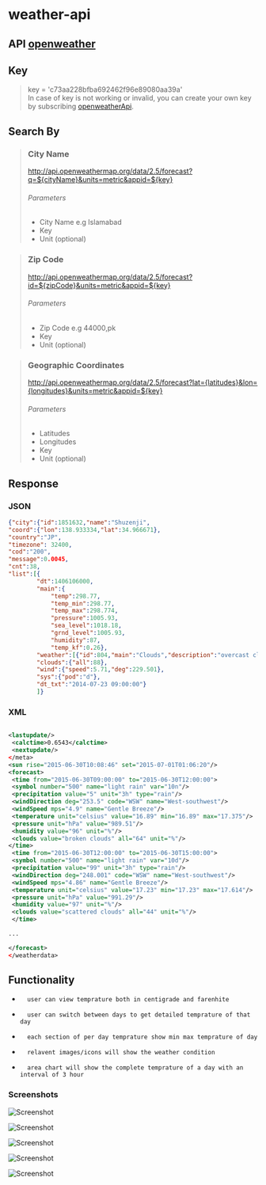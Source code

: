 # weather-api

## API [openweather](https://openweathermap.org/forecast5)
## Key
>key = 'c73aa228bfba692462f96e89080aa39a'   
>In case of key is not working or invalid, you can create your own key by subscribing [openweatherApi](https://openweathermap.org/price).

## Search By
> ### City Name
> http://api.openweathermap.org/data/2.5/forecast?q=${cityName}&units=metric&appid=${key}
> ###### Parameters
>* City Name e.g Islamabad
>* Key
>* Unit (optional)  

> ### Zip Code
> http://api.openweathermap.org/data/2.5/forecast?id=${zipCode}&units=metric&appid=${key}
> ###### Parameters
>* Zip Code e.g 44000,pk
>* Key
>* Unit (optional)  

> ### Geographic Coordinates
> http://api.openweathermap.org/data/2.5/forecast?lat={latitudes}&lon={longitudes}&units=metric&appid=${key}
> ###### Parameters
>* Latitudes
>* Longitudes
>* Key
>* Unit (optional)  

## Response
### JSON 
```json
{"city":{"id":1851632,"name":"Shuzenji",
"coord":{"lon":138.933334,"lat":34.966671},
"country":"JP",
"timezone": 32400,
"cod":"200",
"message":0.0045,
"cnt":38,
"list":[{
        "dt":1406106000,
        "main":{
            "temp":298.77,
            "temp_min":298.77,
            "temp_max":298.774,
            "pressure":1005.93,
            "sea_level":1018.18,
            "grnd_level":1005.93,
            "humidity":87,
            "temp_kf":0.26},
        "weather":[{"id":804,"main":"Clouds","description":"overcast clouds","icon":"04d"}],
        "clouds":{"all":88},
        "wind":{"speed":5.71,"deg":229.501},
        "sys":{"pod":"d"},
        "dt_txt":"2014-07-23 09:00:00"}
        ]}
````   

### XML
````xml

<lastupdate/>
 <calctime>0.6543</calctime>
 <nextupdate/>
</meta>
<sun rise="2015-06-30T10:08:46" set="2015-07-01T01:06:20"/>
<forecast>
 <time from="2015-06-30T09:00:00" to="2015-06-30T12:00:00">
 <symbol number="500" name="light rain" var="10n"/>
 <precipitation value="5" unit="3h" type="rain"/>
 <windDirection deg="253.5" code="WSW" name="West-southwest"/>
 <windSpeed mps="4.9" name="Gentle Breeze"/>
 <temperature unit="celsius" value="16.89" min="16.89" max="17.375"/>
 <pressure unit="hPa" value="989.51"/>
 <humidity value="96" unit="%"/>
 <clouds value="broken clouds" all="64" unit="%"/>
</time>
 <time from="2015-06-30T12:00:00" to="2015-06-30T15:00:00">
 <symbol number="500" name="light rain" var="10d"/>
 <precipitation value="99" unit="3h" type="rain"/>
 <windDirection deg="248.001" code="WSW" name="West-southwest"/>
 <windSpeed mps="4.86" name="Gentle Breeze"/>
 <temperature unit="celsius" value="17.23" min="17.23" max="17.614"/>
 <pressure unit="hPa" value="991.29"/>
 <humidity value="97" unit="%"/>
 <clouds value="scattered clouds" all="44" unit="%"/>
 </time>

...

</forecast>
</weatherdata>
````

## Functionality

-		user can view temprature both in centigrade and farenhite  
-		user can switch between days to get detailed temprature of that day  
-		each section of per day temprature show min max temprature of day  
-		relavent images/icons will show the weather condition  
-		area chart will show the complete temprature of a day with an interval of 3 hour  

### Screenshots

![Screenshot](/weather/images/Screenshot_1.png)

![Screenshot](/weather/images/Screenshot_2.png)

![Screenshot](/weather/images/Screenshot_3.png)

![Screenshot](/weather/images/Screenshot_4.png)

![Screenshot](/weather/images/Screenshot_5.png)
